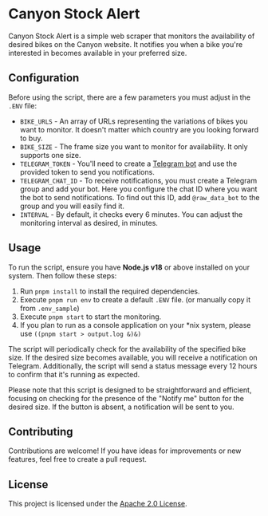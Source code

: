 # Canyon Stock Alert

Canyon Stock Alert is a simple web scraper that monitors the availability of desired bikes on the Canyon website. It notifies you when a bike you're interested in becomes available in your preferred size.

## Configuration

Before using the script, there are a few parameters you must adjust in the `.ENV` file:

* `BIKE_URLS` - An array of URLs representing the variations of bikes you want to monitor. It doesn't matter which country are you looking forward to buy.
* `BIKE_SIZE` - The frame size you want to monitor for availability. It only supports one size.
* `TELEGRAM_TOKEN` - You'll need to create a [Telegram bot](https://core.telegram.org/bots#6-botfather) and use the provided token to send you notifications.
* `TELEGRAM_CHAT_ID` - To receive notifications, you must create a Telegram group and add your bot. Here you configure the chat ID where you want the bot to send notifications. To find out this ID, add `@raw_data_bot` to the group and you will easily find it.
* `INTERVAL` - By default, it checks every 6 minutes. You can adjust the monitoring interval as desired, in minutes.

## Usage

To run the script, ensure you have **Node.js v18** or above installed on your system. Then follow these steps:

1. Run `pnpm install` to install the required dependencies.
2. Execute `pnpm run env` to create a default `.ENV` file. (or manually copy it from `.env_sample`)
3. Execute `pnpm start` to start the monitoring.
4. If you plan to run as a console application on your *nix system, please use `((pnpm start > output.log &)&)`

The script will periodically check for the availability of the specified bike size. If the desired size becomes available, you will receive a notification on Telegram. Additionally, the script will send a status message every 12 hours to confirm that it's running as expected.

Please note that this script is designed to be straightforward and efficient, focusing on checking for the presence of the "Notify me" button for the desired size. If the button is absent, a notification will be sent to you.

## Contributing

Contributions are welcome! If you have ideas for improvements or new features, feel free to create a pull request.

## License

This project is licensed under the [Apache 2.0 License](LICENSE).
